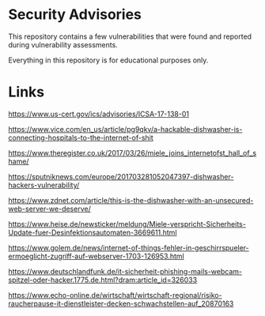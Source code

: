# Security Advisories

This repository contains a few vulnerabilities that were found and reported during vulnerability assessments.

Everything in this repository is for educational purposes only.

# Links

https://www.us-cert.gov/ics/advisories/ICSA-17-138-01

https://www.vice.com/en_us/article/pg9qkv/a-hackable-dishwasher-is-connecting-hospitals-to-the-internet-of-shit

https://www.theregister.co.uk/2017/03/26/miele_joins_internetofst_hall_of_shame/

https://sputniknews.com/europe/201703281052047397-dishwasher-hackers-vulnerability/

https://www.zdnet.com/article/this-is-the-dishwasher-with-an-unsecured-web-server-we-deserve/

https://www.heise.de/newsticker/meldung/Miele-verspricht-Sicherheits-Update-fuer-Desinfektionsautomaten-3669611.html

https://www.golem.de/news/internet-of-things-fehler-in-geschirrspueler-ermoeglicht-zugriff-auf-webserver-1703-126953.html

https://www.deutschlandfunk.de/it-sicherheit-phishing-mails-webcam-spitzel-oder-hacker.1775.de.html?dram:article_id=326033

https://www.echo-online.de/wirtschaft/wirtschaft-regional/risiko-raucherpause-it-dienstleister-decken-schwachstellen-auf_20870163
